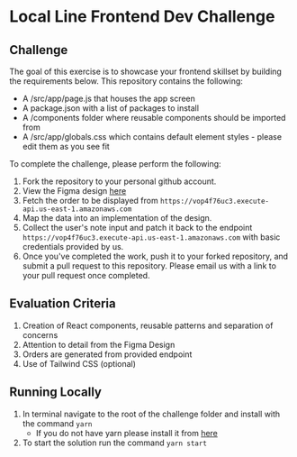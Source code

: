 # Local Line Frontend Dev Challenge

## Challenge

The goal of this exercise is to showcase your frontend skillset by building the requirements below. This repository contains the following:

- A /src/app/page.js that houses the app screen
- A package.json with a list of packages to install
- A /components folder where reusable components should be imported from
- A /src/app/globals.css which contains default element styles - please edit them as you see fit

To complete the challenge, please perform the following:

1. Fork the repository to your personal github account.
2. View the Figma design [here](https://www.figma.com/file/DyE74I3fWWeZNZzu1RWyIq/Local-Line-Frontend-Dev-Evaluation?type=design&node-id=1%3A2742&mode=dev&t=0zNyFmCEtbI8moF9-1)
3. Fetch the order to be displayed from `https://vop4f76uc3.execute-api.us-east-1.amazonaws.com`
4. Map the data into an implementation of the design.
5. Collect the user's note input and patch it back to the endpoint `https://vop4f76uc3.execute-api.us-east-1.amazonaws.com` with basic credentials provided by us.
6. Once you've completed the work, push it to your forked repository, and submit a pull request to this repository. Please email us with a link to your pull request once completed.

## Evaluation Criteria

1. Creation of React components, reusable patterns and separation of concerns
2. Attention to detail from the Figma Design
3. Orders are generated from provided endpoint
4. Use of Tailwind CSS (optional)

## Running Locally

1. In terminal navigate to the root of the challenge folder and install with the command `yarn`
   - If you do not have yarn please install it from [here](https://classic.yarnpkg.com/lang/en/docs/install/#mac-stable)
2. To start the solution run the command `yarn start`
